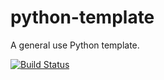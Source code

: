 # python-template

A general use Python template.

[![Build Status](https://github.com/NickStrauch13/python-template/actions/workflows/python-ci.yml/badge.svg)](https://github.com/NickStrauch13/python-template/actions)
<!-- [![Codecov](https://codecov.io/gh/NickStrauch13/python-template/branch/main/graph/badge.svg)](https://codecov.io/gh/NickStrauch13/python-template) -->
